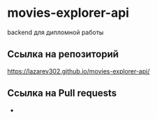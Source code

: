 # movies-explorer-api
backend для дипломной работы

## Ccылка на репозиторий

https://lazarev302.github.io/movies-explorer-api/

## Ccылка на Pull requests

-
